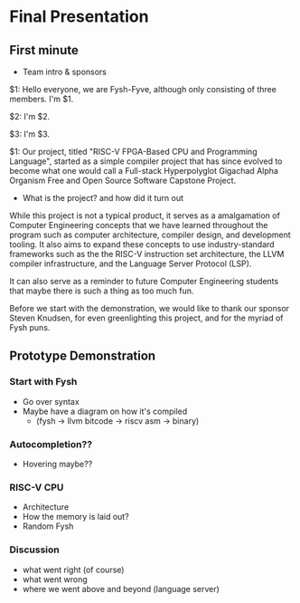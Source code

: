 # Final Presentation

## First minute

- Team intro & sponsors

$1: Hello everyone, we are Fysh-Fyve, although only consisting of three members.
I'm $1.

$2: I'm $2.

$3: I'm $3.

$1: Our project, titled "RISC-V FPGA-Based CPU and Programming Language",
started as a simple compiler project that has since evolved to become what one
would call a Full-stack Hyperpolyglot Gigachad Alpha Organism Free and Open
Source Software Capstone Project.

- What is the project? and how did it turn out

While this project is not a typical product, it serves as a amalgamation of
Computer Engineering concepts that we have learned throughout the program such
as computer architecture, compiler design, and development tooling. It also aims
to expand these concepts to use industry-standard frameworks such as the the
RISC-V instruction set architecture, the LLVM compiler infrastructure, and the
Language Server Protocol (LSP).

It can also serve as a reminder to future Computer Engineering students that
maybe there is such a thing as too much fun.

Before we start with the demonstration, we would like to thank our sponsor
Steven Knudsen, for even greenlighting this project, and for the myriad of Fysh
puns.

## Prototype Demonstration

### Start with Fysh

- Go over syntax
- Maybe have a diagram on how it's compiled
  - (fysh -> llvm bitcode -> riscv asm -> binary)

### Autocompletion??

- Hovering maybe??

### RISC-V CPU

- Architecture
- How the memory is laid out?
- Random Fysh

### Discussion

- what went right (of course)
- what went wrong
- where we went above and beyond (language server)
